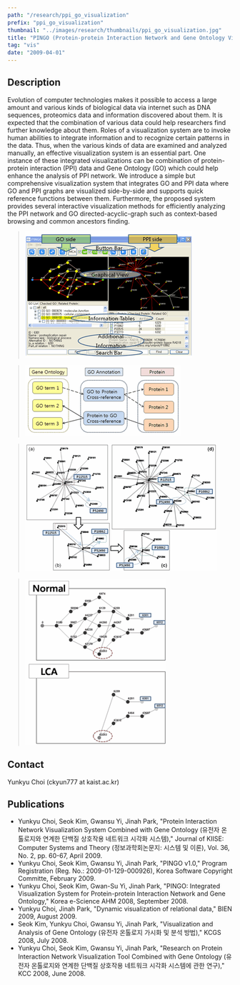 ```yaml
---
path: "/research/ppi_go_visualization"
prefix: "ppi_go_visualization"
thumbnail: "../images/research/thumbnails/ppi_go_visualization.jpg"
title: "PINGO (Protein-protein Interaction Network and Gene Ontology Visualization)"
tag: "vis"
date: "2009-04-01"
---
```


## Description

Evolution of computer technologies makes it possible to access a large amount and various kinds of biological data via internet such as DNA sequences, proteomics data and information discovered about them. It is expected that the combination of various data could help researchers find further knowledge about them. Roles of a visualization system are to invoke human abilities to integrate information and to recognize certain patterns in the data. Thus, when the various kinds of data are examined and analyzed manually, an effective visualization system is an essential part. One instance of these integrated visualizations can be combination of protein-protein interaction (PPI) data and Gene Ontology (GO) which could help enhance the analysis of PPI network. We introduce a simple but comprehensive visualization system that integrates GO and PPI data where GO and PPI graphs are visualized side-by-side and supports quick reference functions between them. Furthermore, the proposed system provides several interactive visualization methods for efficiently analyzing the PPI network and GO directed-acyclic-graph such as context-based browsing and common ancestors finding.

> ![Figure 1. PINGO system interface](../images/research/ppi_go_visualization/img1.gif)

> ![Figure 2. Cross-reference scheme between GO and protein](../images/research/ppi_go_visualization/img2.gif)

> ![Figure 3. Example of context-browsing and neighbor-expansion](../images/research/ppi_go_visualization/img3.gif)

> ![Figure 4. Example of LCA function](../images/research/ppi_go_visualization/img4.gif)

## Contact

Yunkyu Choi (ckyun777 at kaist.ac.kr)

## Publications

- Yunkyu Choi, Seok Kim, Gwansu Yi, Jinah Park, "Protein Interaction Network Visualization System Combined with Gene Ontology (유전자 온톨로지와 연계한 단백질 상호작용 네트워크 시각화 시스템)," Journal of KIISE: Computer Systems and Theory (정보과학회논문지: 시스템 및 이론), Vol. 36, No. 2, pp. 60-67, April 2009.
- Yunkyu Choi, Seok Kim, Gwansu Yi, Jinah Park, "PINGO v1.0," Program Registration (Reg. No.: 2009-01-129-000926), Korea Software Copyright Committe, February 2009.
- Yunkyu Choi, Seok Kim, Gwan-Su Yi, Jinah Park, "PINGO: Integrated Visualization System for Protein-protein Interaction Network and Gene Ontology," Korea e-Science AHM 2008, September 2008.
- Yunkyu Choi, Jinah Park, "Dynamic visualization of relational data," BIEN 2009, August 2009.
- Seok Kim, Yunkyu Choi, Gwansu Yi, Jinah Park, "Visualization and Analysis of Gene Ontology (유전자 온톨로지 가시화 및 분석 방법)," KCGS 2008, July 2008.
- Yunkyu Choi, Seok Kim, Gwansu Yi, Jinah Park, "Research on Protein Interaction Network Visualization Tool Combined with Gene Ontology (유전자 온톨로지와 연계한 단백질 상호작용 네트워크 시각화 시스템에 관한 연구)," KCC 2008, June 2008.